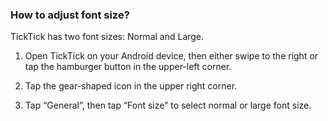 ### How to adjust font size?

TickTick has two font sizes: Normal and Large.

1. Open TickTick on your Android device, then either swipe to the right or tap the hamburger button in the upper-left corner.

2. Tap the gear-shaped icon in the upper right corner.

3. Tap “General”, then tap “Font size” to select normal or large font size.

